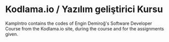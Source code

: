 # Kodlama.io / Yazılım geliştirici Kursu
KampIntro contains the codes of Engin Demiroğ's Software Developer Course from the Kodlama.io site, during the course and for the assignments given. 
